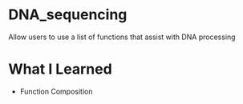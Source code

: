 # DNA_sequencing
Allow users to use a list of functions that assist with DNA processing
# What I Learned
* Function Composition
